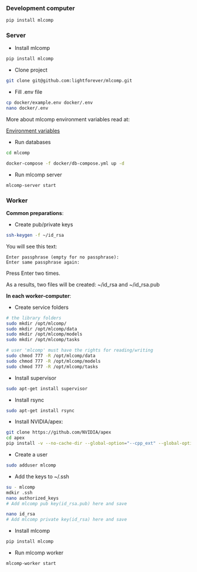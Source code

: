 ### Development computer

```bash
pip install mlcomp
```

### Server

- Install mlcomp

```bash
pip install mlcomp
```

- Clone project

```bash
git clone git@github.com:lightforever/mlcomp.git
```

- Fill .env file

```bash
cp docker/example.env docker/.env
nano docker/.env
```

More about mlcomp environment variables read at:

[Environment variables](/docs/env_variables.md)

- Run databases

```bash
cd mlcomp

docker-compose -f docker/db-compose.yml up -d
```

- Run mlcomp server

```bash
mlcomp-server start
```

### Worker

**Common preparations**:
- Create pub/private keys

```.bash
ssh-keygen -f ~/id_rsa
```

You will see this text:
```Generating public/private rsa key pair.
Enter passphrase (empty for no passphrase): 
Enter same passphrase again: 
```

Press Enter two times.

As a results, two files will be created: ~/id_rsa and ~/id_rsa.pub


**In each worker-computer**:

- Create service folders

```bash
# the library folders
sudo mkdir /opt/mlcomp/
sudo mkdir /opt/mlcomp/data
sudo mkdir /opt/mlcomp/models
sudo mkdir /opt/mlcomp/tasks

# user 'mlcomp' must have the rights for reading/writing
sudo chmod 777 -R /opt/mlcomp/data
sudo chmod 777 -R /opt/mlcomp/models
sudo chmod 777 -R /opt/mlcomp/tasks
```

- Install supervisor

```bash
sudo apt-get install supervisor
```

- Install rsync

```bash
sudo apt-get install rsync
```

- Install NVIDIA/apex:

```bash
git clone https://github.com/NVIDIA/apex
cd apex
pip install -v --no-cache-dir --global-option="--cpp_ext" --global-option="--cuda_ext" ./
```

- Create a user

```.bash
sudo adduser mlcomp
```

- Add the keys to ~/.ssh

```bash
su - mlcomp
mdkir .ssh
nano authorized_keys
# Add mlcomp pub key(id_rsa.pub) here and save

nano id_rsa
# Add mlcomp private key(id_rsa) here and save
```

- Install mlcomp

```bash
pip install mlcomp
```

- Run mlcomp worker

```bash
mlcomp-worker start
```